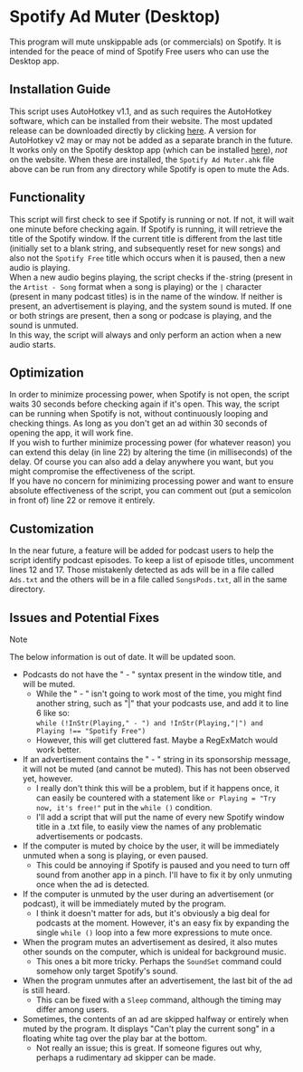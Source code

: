 
# Spotify Ad Muter (Desktop)

This program will mute unskippable ads (or commercials) on Spotify. It is intended for the peace of mind of Spotify Free users who can use the Desktop app.

## Installation Guide

This script uses AutoHotkey v1.1, and as such requires the AutoHotkey software, which can be installed from their website. The most updated release can be downloaded directly by clicking [here](https://www.autohotkey.com/download/ahk-install.exe). A version for AutoHotkey v2 may or may not be added as a separate branch in the future. It works only on the Spotify desktop app (which can be installed [here](https://www.spotify.com/de-en/download/other/)), *not* on the website. When these are installed, the `Spotify Ad Muter.ahk` file above can be run from any directory while Spotify is open to mute the Ads.

## Functionality

This script will first check to see if Spotify is running or not. If not, it will wait one minute before checking again. If Spotify is running, it will retrieve the title of the Spotify window. If the current title is different from the last title (initially set to a blank string, and subsequently reset for new songs) and also not the `Spotify Free` title which occurs when it is paused, then a new audio is playing.  
When a new audio begins playing, the script checks if the` - `string (present in the `Artist - Song` format when a song is playing) or the `|` character (present in many podcast titles) is in the name of the window. If neither is present, an advertisement is playing, and the system sound is muted. If one or both strings are present, then a song or podcase is playing, and the sound is unmuted.  
In this way, the script will always and only perform an action when a new audio starts. 


## Optimization

In order to minimize processing power, when Spotify is not open, the script waits 30 seconds before checking again if it's open. This way, the script can be running when Spotify is not, without continuously looping and checking things. As long as you don't get an ad within 30 seconds of opening the app, it will work fine.  
If you wish to further minimize processing power (for whatever reason) you can extend this delay (in line 22) by altering the time (in milliseconds) of the delay. Of course you can also add a delay anywhere you want, but you might compromise the effectiveness of the script.  
If you have no concern for minimizing processing power and want to ensure absolute effectiveness of the script, you can comment out (put a semicolon in front of) line 22 or remove it entirely.

## Customization

In the near future, a feature will be added for podcast users to help the script identify podcast episodes. To keep a list of episode titles, uncomment lines 12 and 17. Those mistakenly detected as ads will be in a file called `Ads.txt` and the others will be in a file called `SongsPods.txt`, all in the same directory.

## Issues and Potential Fixes

> [!NOTE]
> The below information is out of date. It will be updated soon.

- Podcasts do not have the " - " syntax present in the window title, and will be muted.
	- While the " - " isn't going to work most of the time, you might find another string, such as "|" that your podcasts use, and add it to line 6 like so:  
`while (!InStr(Playing," - ") and !InStr(Playing,"|") and Playing !== "Spotify Free")`  
	- However, this will get cluttered fast. Maybe a RegExMatch would work better.
- If an advertisement contains the " - " string in its sponsorship message, it will not be muted (and cannot be muted). This has not been observed yet, however.
	- I really don't think this will be a problem, but if it happens once, it can easily be countered with a statement like `or Playing = "Try now, it's free!"` put in the `while ()` condition.
	- I'll add a script that will put the name of every new Spotify window title in a .txt file, to easily view the names of any problematic advertisements or podcasts.
 - If the computer is muted by choice by the user, it will be immediately unmuted when a song is playing, or even paused.
	- This could be annoying if Spotify is paused and you need to turn off sound from another app in a pinch. I'll have to fix it by only unmuting once when the ad is detected.
 - If the computer is unmuted by the user during an advertisement (or podcast), it will be immediately muted by the program.
	- I think it doesn't matter for ads, but it's obviously a big deal for podcasts at the moment. However, it's an easy fix by expanding the single `while ()` loop into a few more expressions to mute once.
 - When the program mutes an advertisement as desired, it also mutes other sounds on the computer, which is unideal for background music.
	- This ones a bit more tricky. Perhaps the `SoundSet` command could somehow only target Spotify's sound.
 - When the program unmutes after an advertisement, the last bit of the ad is still heard.
	- This can be fixed with a `Sleep` command, although the timing may differ among users.
 - Sometimes, the contents of an ad are skipped halfway or entirely when muted by the program. It displays "Can't play the current song" in a floating white tag over the play bar at the bottom.
	- Not really an issue; this is great. If someone figures out why, perhaps a rudimentary ad skipper can be made.
